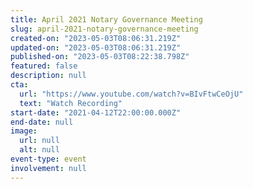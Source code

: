 ```yaml
---
title: April 2021 Notary Governance Meeting
slug: april-2021-notary-governance-meeting
created-on: "2023-05-03T08:06:31.219Z"
updated-on: "2023-05-03T08:06:31.219Z"
published-on: "2023-05-03T08:22:38.798Z"
featured: false
description: null
cta:
  url: "https://www.youtube.com/watch?v=BIvFtwCeOjU"
  text: "Watch Recording"
start-date: "2021-04-12T22:00:00.000Z"
end-date: null
image:
  url: null
  alt: null
event-type: event
involvement: null
---
```


